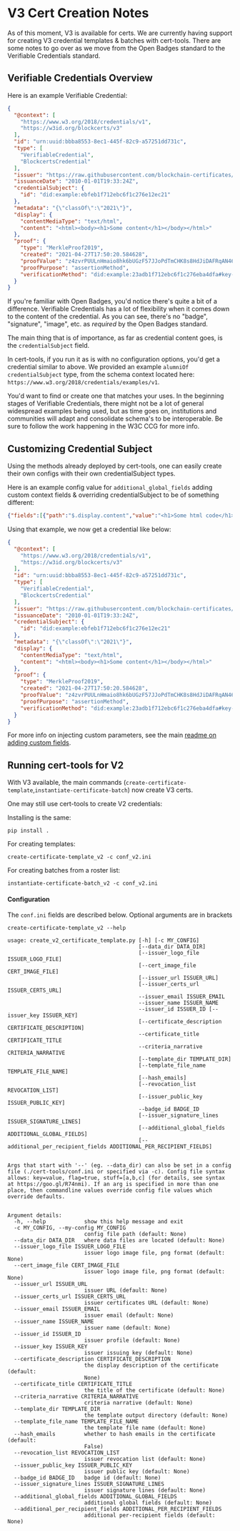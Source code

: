 # V3 Cert Creation Notes

As of this moment, V3 is available for certs. We are currently having support for creating V3 credential templates & batches with cert-tools. There are some notes to go over as we move from the Open Badges standard to the Verifiable Credentials standard.

## Verifiable Credentials Overview

Here is an example Verifiable Credential:

```json
{
  "@context": [
    "https://www.w3.org/2018/credentials/v1",
    "https://w3id.org/blockcerts/v3"
  ],
  "id": "urn:uuid:bbba8553-8ec1-445f-82c9-a57251dd731c",
  "type": [
    "VerifiableCredential",
    "BlockcertsCredential"
  ],
  "issuer": "https://raw.githubusercontent.com/blockchain-certificates/cert-issuer/master/examples/issuer/profile.json",
  "issuanceDate": "2010-01-01T19:33:24Z",
  "credentialSubject": {
    "id": "did:example:ebfeb1f712ebc6f1c276e12ec21"
  },
  "metadata": "{\"classOf\":\"2021\"}",
  "display": {
    "contentMediaType": "text/html",
    "content": "<html><body><h1>Some content</h1></body></html>"
  },
  "proof": {
    "type": "MerkleProof2019",
    "created": "2021-04-27T17:50:20.584628",
    "proofValue": "z4zvrPUULnHmaio8hk6bUGzF57JJoPdTmCHK8s8HdJiDAFRqAN46cx1xKyWGFe1fQmBtaRSpuGr21s1b8U9zYUwWLLvM7KeaQ248CCFjFNNYGmumJiMjhM6z49SdHVC4rAPYFMXu4kMr6ufMG5fpB2H9ZxXa9uDBqwvbA1xmxUymUPgskWZe8Yp9cF3KspThUZpZej6q2n1Vx1pM66LZxr8aZ6ERfYipZchxC3Qbnmb8mSRZapJ5t318TQwwjAVYvSj7sptStJJJn5GKujdvS9M2XgM1kfBPeB9a6DCVufLoqyfCP63KUmPnK7df38bB7BGEhJBGFvSPUgnERFTu1dAABuXV7fHqAt2zPw4CDi8kmETgYxLWG8bpDtduM4sAritb6Mfd5exehkjUmXn",
    "proofPurpose": "assertionMethod",
    "verificationMethod": "did:example:23adb1f712ebc6f1c276eba4dfa#key-1"
  }
}
```

If you're familiar with Open Badges, you'd notice there's quite a bit of a difference. Verifiable Credentials has a lot of flexibility when it comes down to the content of the credential. As you can see, there's no "badge", "signature", "image", etc. as _required_ by the Open Badges standard. 

The main thing that is of importance, as far as credential content goes, is the `credentialSubject` field. 

In cert-tools, if you run it as is with no configuration options, you'd get a credential similar to above. We provided an example `alumniOf` `credentialSubject` type, from the schema context located here: `https://www.w3.org/2018/credentials/examples/v1`.

You'd want to find or create one that matches your uses. In the beginning stages of Verifiable Credentials, there might not be a lot of general widespread examples being used, but as time goes on, institutions and communities will adapt and consolidate schema's to be interoperable. Be sure to follow the work happening in the W3C CCG for more info. 

## Customizing Credential Subject

Using the methods already deployed by cert-tools, one can easily create their own configs with their own credentialSubject types.

Here is an example config value for `additional_global_fields` adding custom context fields & overriding credentialSubject to be of something different:

```json
{"fields":[{"path":"$.display.content","value":"<h1>Some html code</h1>"}, {"path":"$.display.contentMediaType","value":"text/html"},{"path":"$.@context","value":["https://www.w3.org/2018/credentials/v1","https://w3id.org/blockcerts/v3"]},{"path":"$.credentialSubject","value": {"id": "did:example:ebfeb1f712ebc6f1c276e12ec21"}}]}
```

Using that example, we now get a credential like below:

```json
{
  "@context": [
    "https://www.w3.org/2018/credentials/v1",
    "https://w3id.org/blockcerts/v3"
  ],
  "id": "urn:uuid:bbba8553-8ec1-445f-82c9-a57251dd731c",
  "type": [
    "VerifiableCredential",
    "BlockcertsCredential"
  ],
  "issuer": "https://raw.githubusercontent.com/blockchain-certificates/cert-issuer/master/examples/issuer/profile.json",
  "issuanceDate": "2010-01-01T19:33:24Z",
  "credentialSubject": {
    "id": "did:example:ebfeb1f712ebc6f1c276e12ec21"
  },
  "metadata": "{\"classOf\":\"2021\"}",
  "display": {
    "contentMediaType": "text/html",
    "content": "<html><body><h1>Some content</h1></body></html>"
  },
  "proof": {
    "type": "MerkleProof2019",
    "created": "2021-04-27T17:50:20.584628",
    "proofValue": "z4zvrPUULnHmaio8hk6bUGzF57JJoPdTmCHK8s8HdJiDAFRqAN46cx1xKyWGFe1fQmBtaRSpuGr21s1b8U9zYUwWLLvM7KeaQ248CCFjFNNYGmumJiMjhM6z49SdHVC4rAPYFMXu4kMr6ufMG5fpB2H9ZxXa9uDBqwvbA1xmxUymUPgskWZe8Yp9cF3KspThUZpZej6q2n1Vx1pM66LZxr8aZ6ERfYipZchxC3Qbnmb8mSRZapJ5t318TQwwjAVYvSj7sptStJJJn5GKujdvS9M2XgM1kfBPeB9a6DCVufLoqyfCP63KUmPnK7df38bB7BGEhJBGFvSPUgnERFTu1dAABuXV7fHqAt2zPw4CDi8kmETgYxLWG8bpDtduM4sAritb6Mfd5exehkjUmXn",
    "proofPurpose": "assertionMethod",
    "verificationMethod": "did:example:23adb1f712ebc6f1c276eba4dfa#key-1"
  }
}
```

For more info on injecting custom parameters, see the main [readme on adding custom fields](../README.md#Adding-custom-fields).

## Running cert-tools for V2

With V3 available, the main commands (`create-certificate-template`,`instantiate-certificate-batch`) now create V3 certs. 

One may still use cert-tools to create V2 credentials:

Installing is the same: 
```
pip install .
```

For creating templates:

```
create-certificate-template_v2 -c conf_v2.ini
```

For creating batches from a roster list:

```
instantiate-certificate-batch_v2 -c conf_v2.ini
```

#### Configuration

The `conf.ini` fields are described below. Optional arguments are in brackets

```
create-certificate-template_v2 --help

usage: create_v2_certificate_template.py [-h] [-c MY_CONFIG]
                                         [--data_dir DATA_DIR]
                                         [--issuer_logo_file ISSUER_LOGO_FILE]
                                         [--cert_image_file CERT_IMAGE_FILE]
                                         [--issuer_url ISSUER_URL]
                                         [--issuer_certs_url ISSUER_CERTS_URL]
                                         --issuer_email ISSUER_EMAIL
                                         --issuer_name ISSUER_NAME
                                         --issuer_id ISSUER_ID [--issuer_key ISSUER_KEY]
                                         [--certificate_description CERTIFICATE_DESCRIPTION]
                                         --certificate_title CERTIFICATE_TITLE
                                         --criteria_narrative CRITERIA_NARRATIVE
                                         [--template_dir TEMPLATE_DIR]
                                         [--template_file_name TEMPLATE_FILE_NAME]
                                         [--hash_emails]
                                         [--revocation_list REVOCATION_LIST]
                                         [--issuer_public_key ISSUER_PUBLIC_KEY]
                                         --badge_id BADGE_ID
                                         [--issuer_signature_lines ISSUER_SIGNATURE_LINES]
                                         [--additional_global_fields ADDITIONAL_GLOBAL_FIELDS]
                                         [--additional_per_recipient_fields ADDITIONAL_PER_RECIPIENT_FIELDS]


Args that start with '--' (eg. --data_dir) can also be set in a config file (./cert-tools/conf.ini or specified via -c). Config file syntax allows: key=value, flag=true, stuff=[a,b,c] (for details, see syntax at https://goo.gl/R74nmi). If an arg is specified in more than one place, then commandline values override config file values which override defaults.


Argument details:
  -h, --help            show this help message and exit
  -c MY_CONFIG, --my-config MY_CONFIG
                        config file path (default: None)
  --data_dir DATA_DIR   where data files are located (default: None)
  --issuer_logo_file ISSUER_LOGO_FILE
                        issuer logo image file, png format (default: None)
  --cert_image_file CERT_IMAGE_FILE
                        issuer logo image file, png format (default: None)
  --issuer_url ISSUER_URL
                        issuer URL (default: None)
  --issuer_certs_url ISSUER_CERTS_URL
                        issuer certificates URL (default: None)
  --issuer_email ISSUER_EMAIL
                        issuer email (default: None)
  --issuer_name ISSUER_NAME
                        issuer name (default: None)
  --issuer_id ISSUER_ID
                        issuer profile (default: None)
  --issuer_key ISSUER_KEY
                        issuer issuing key (default: None)
  --certificate_description CERTIFICATE_DESCRIPTION
                        the display description of the certificate (default:
                        None)
  --certificate_title CERTIFICATE_TITLE
                        the title of the certificate (default: None)
  --criteria_narrative CRITERIA_NARRATIVE
                        criteria narrative (default: None)
  --template_dir TEMPLATE_DIR
                        the template output directory (default: None)
  --template_file_name TEMPLATE_FILE_NAME
                        the template file name (default: None)
  --hash_emails         whether to hash emails in the certificate (default:
                        False)
  --revocation_list REVOCATION_LIST
                        issuer revocation list (default: None)
  --issuer_public_key ISSUER_PUBLIC_KEY
                        issuer public key (default: None)
  --badge_id BADGE_ID   badge id (default: None)
  --issuer_signature_lines ISSUER_SIGNATURE_LINES
                        issuer signature lines (default: None)
  --additional_global_fields ADDITIONAL_GLOBAL_FIELDS
                        additional global fields (default: None)
  --additional_per_recipient_fields ADDITIONAL_PER_RECIPIENT_FIELDS
                        additional per-recipient fields (default: None)


```
